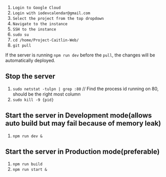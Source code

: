 1. `Login to Google Cloud`
2. `Login with iodevcalendar@gmail.com`
3. `Select the project from the top dropdown`
4. `Navigate to the instance`
5. `SSH to the instance`
6. `sudo su`
7. `cd /home/Project-Caitlin-Web/`
8. `git pull`

If the server is running `npm run dev` before the `pull`, the changes will be automatically deployed.

## Stop the server
1. `sudo netstat -tulpn | grep :80` // Find the process id running on 80, should be the right most column
2. `sudo kill -9 {pid}`

## Start the server in Development mode(allows auto build but may fail because of memory leak)
1. `npm run dev &`

## Start the server in Production mode(preferable)
1. `npm run build`
2. `npm run start &`
